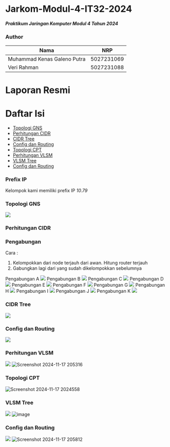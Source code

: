 # Jarkom-Modul-4-IT32-2024
##### Praktikum Jaringan Komputer Modul 4 Tahun 2024

### Author
| Nama | NRP |
|---------|---------|
| Muhammad Kenas Galeno Putra | 5027231069   |
| Veri Rahman | 5027231088   |

# Laporan Resmi

# Daftar Isi
- [Topologi GNS](#topologi-gns)
- [Perhitungan CIDR](#perhitungan-cidr)
- [CIDR Tree](#cidr-tree)
- [Config dan Routing](#config-cidr)
- [Topologi CPT](#topologi-cpt)
- [Perhitungan VLSM](#perhitungan-vlsm)
- [VLSM Tree](#vlsm-tree)
- [Config dan Routing](#config-vlsm)

### Prefix IP
Kelompok kami memiliki prefix IP *10.79*

### Topologi GNS
<a name="topologi-gns"></a>
<img src="img/topologi-gns.png">

### Perhitungan CIDR
<a name="perhitungan-cidr"></a>
### Pengabungan
Cara :
1. Kelompokkan dari node terjauh dari awan. Hitung router terjauh
2. Gabungkan lagi dari yang sudah dikelompokkan sebelumnya

Pengabungan A
<img src="img/A.png">
Pengabungan B
<img src="img/B.png">
Pengabungan C
<img src="img/C.png">
Pengabungan D
<img src="img/D.png">
Pengabungan E
<img src="img/E.png">
Pengabungan F
<img src="img/F.png">
Pengabungan G
<img src="img/G.png">
Pengabungan H
<img src="img/H.png">
Pengabungan I
<img src="img/I.png">
Pengabungan J
<img src="img/J.png">
Pengabungan K
<img src="img/K.png">

### CIDR Tree
<a name="cidr-tree"></a>
<img src="img/.png">

### Config dan Routing
<a name="config-cidr"></a>
<img src="img/.png">

### Perhitungan VLSM
<a name="perhitungan-vlsm"></a>
<img src="img/.png">
![Screenshot 2024-11-17 205316](https://github.com/user-attachments/assets/d83c8b57-fd22-4f5e-9e0d-d3cbafd29970)


### Topologi CPT
![Screenshot 2024-11-17 2024558](https://github.com/user-attachments/assets/3f104672-857e-4293-8729-6273ae2630ee)

### VLSM Tree
<a name="vlsm-tree"></a>
<img src="img/.png">
![image](https://github.com/user-attachments/assets/a2fda60b-9c9c-48dc-b064-56cd802a0742)

### Config dan Routing
<a name="config-vlsm"></a>
<img src="img/.png">
![Screenshot 2024-11-17 205812](https://github.com/user-attachments/assets/409f1234-410b-448c-bbe1-4bfd2ff3c4bc)


